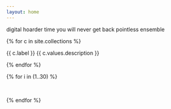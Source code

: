 ```yaml
---
layout: home
---
```


<div class="boxes">

<div class="box box2">

digital hoarder
time you will never get back
pointless ensemble

</div>

{% for c in site.collections %}
<div class="{{ c.label }} box">

{{ c.label }}
{{ c.values.description }}
</div>
{% endfor %}

{% for i in (1..30) %}

<div class="box">
&nbsp;
</div>


{% endfor %}

</div>
